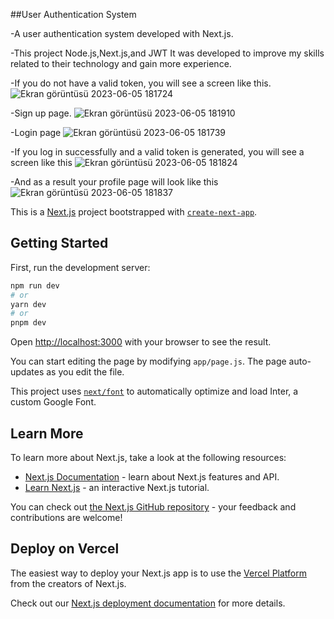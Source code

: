 ##User Authentication System

-A user authentication system developed with Next.js.

-This project Node.js,Next.js,and JWT It was developed to improve my skills related to their technology and gain more experience.



-If you do not have a valid token, you will see a screen like this.
![Ekran görüntüsü 2023-06-05 181724](https://github.com/ahmetkfi/user_authentication_system/assets/100486215/247ec0ff-3d52-49e9-a88c-66097e6cdf1a)


-Sign up page.
![Ekran görüntüsü 2023-06-05 181910](https://github.com/ahmetkfi/user_authentication_system/assets/100486215/94a4631d-a318-42f2-bcfd-00ea5ac40a5e)


-Login page
![Ekran görüntüsü 2023-06-05 181739](https://github.com/ahmetkfi/user_authentication_system/assets/100486215/c50270dd-67d4-48fb-8b46-fc6b09aef746)



-If you log in successfully and a valid token is generated, you will see a screen like this
![Ekran görüntüsü 2023-06-05 181824](https://github.com/ahmetkfi/user_authentication_system/assets/100486215/7faec084-cea7-4937-8b8a-ac26529f33c5)



-And as a result your profile page will look like this
![Ekran görüntüsü 2023-06-05 181837](https://github.com/ahmetkfi/user_authentication_system/assets/100486215/7cb5df58-9b84-42ef-b6b2-cb680eeda03b)


This is a [Next.js](https://nextjs.org/) project bootstrapped with [`create-next-app`](https://github.com/vercel/next.js/tree/canary/packages/create-next-app).



## Getting Started

First, run the development server:

```bash
npm run dev
# or
yarn dev
# or
pnpm dev
```

Open [http://localhost:3000](http://localhost:3000) with your browser to see the result.

You can start editing the page by modifying `app/page.js`. The page auto-updates as you edit the file.

This project uses [`next/font`](https://nextjs.org/docs/basic-features/font-optimization) to automatically optimize and load Inter, a custom Google Font.

## Learn More

To learn more about Next.js, take a look at the following resources:

- [Next.js Documentation](https://nextjs.org/docs) - learn about Next.js features and API.
- [Learn Next.js](https://nextjs.org/learn) - an interactive Next.js tutorial.

You can check out [the Next.js GitHub repository](https://github.com/vercel/next.js/) - your feedback and contributions are welcome!

## Deploy on Vercel

The easiest way to deploy your Next.js app is to use the [Vercel Platform](https://vercel.com/new?utm_medium=default-template&filter=next.js&utm_source=create-next-app&utm_campaign=create-next-app-readme) from the creators of Next.js.

Check out our [Next.js deployment documentation](https://nextjs.org/docs/deployment) for more details.
